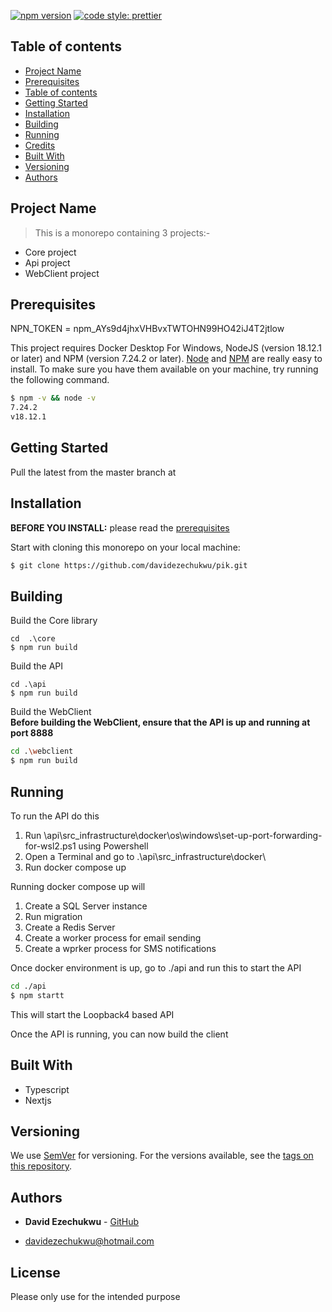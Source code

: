 [![npm version](https://badge.fury.io/js/angular2-expandable-list.svg)](https://badge.fury.io/js/angular2-expandable-list)
[![code style: prettier](https://img.shields.io/badge/code_style-prettier-ff69b4.svg?style=flat-square)](https://github.com/prettier/prettier)

## Table of contents

- [Project Name](#project-name)
- [Prerequisites](#prerequisites)
- [Table of contents](#table-of-contents)
- [Getting Started](#getting-started)
- [Installation](#installation)
- [Building](#building)
- [Running](#running)      
- [Credits](#credits)
- [Built With](#built-with)
- [Versioning](#versioning)
- [Authors](#authors)  



## Project Name

> This is a monorepo containing 3 projects:-
- Core project
- Api project
- WebClient project 

## Prerequisites

NPN_TOKEN = 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

This project requires Docker Desktop For Windows, NodeJS (version 18.12.1 or later) and NPM (version 7.24.2 or later).
[Node](http://nodejs.org/) and [NPM](https://npmjs.org/) are really easy to install.
To make sure you have them available on your machine,
try running the following command.

```sh
$ npm -v && node -v
7.24.2
v18.12.1
```

## Getting Started

Pull the latest from the master branch at 


## Installation

**BEFORE YOU INSTALL:** please read the [prerequisites](#prerequisites)

Start with cloning this monorepo on your local machine:

```sh
$ git clone https://github.com/davidezechukwu/pik.git
```

## Building

Build the Core library
```
cd  .\core
$ npm run build
```

Build the API 
```
cd .\api
$ npm run build
```

Build the WebClient
<br/>
<strong>Before building the WebClient, ensure that the API is up and running at port 8888</strong>
```sh
cd .\webclient
$ npm run build
```

## Running
To run the API do this
1. Run \api\src\_infrastructure\docker\os\windows\set-up-port-forwarding-for-wsl2.ps1 using Powershell
2. Open a Terminal and go to .\api\src\_infrastructure\docker\
3. Run docker compose up

Running docker compose up will 
1. Create a SQL Server instance
2. Run migration
3. Create a Redis Server
4. Create a worker process for email sending
5. Create a wprker process for SMS notifications 

Once docker environment is up, go to ./api and run this to start the API 
```sh
cd ./api
$ npm startt
```

This will start the Loopback4 based API

Once the API is running, you can now build the client 


## Built With

* Typescript
* Nextjs

## Versioning

We use [SemVer](http://semver.org/) for versioning. For the versions available, see the [tags on this repository](https://github.com/your/project/tags).

## Authors

* **David Ezechukwu** -  [GitHub](https://github.com/davidezechukwu)

* davidezechukwu@hotmail.com
 

## License
Please only use for the intended purpose